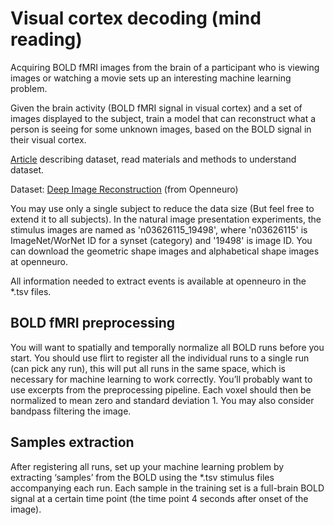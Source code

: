 # Visual cortex decoding (mind reading)

Acquiring BOLD fMRI images from the brain of a participant who is viewing images or watching a movie sets up an interesting machine learning problem.

Given the brain activity (BOLD fMRI signal in visual cortex) and a set of images displayed to the subject, train a model that can reconstruct what a person is seeing for some unknown images, based on the BOLD signal in their visual cortex.

[Article](https://journals.plos.org/ploscompbiol/article?id=10.1371/journal.pcbi.1006633) describing dataset, read materials and methods to understand dataset.

Dataset: [Deep Image Reconstruction](https://openneuro.org/datasets/ds001506/versions/1.3.1) (from Openneuro)

You may use only a single subject to reduce the data size (But feel free to extend it to all subjects). In the natural image presentation experiments, the stimulus images are named as 'n03626115_19498', where
'n03626115' is ImageNet/WorNet ID for a synset (category) and '19498' is image ID. You can download the geometric shape images and alphabetical shape images at openneuro.

All information needed to extract events is available at openneuro in the *.tsv files.

## BOLD fMRI preprocessing

You will want to spatially and temporally normalize all BOLD runs before you start. You should use flirt to register all the individual runs to a single run (can pick any run), this will put all runs in the same space, which is necessary for machine learning to work correctly. You’ll probably want to use excerpts from the preprocessing pipeline. Each voxel should then be normalized to mean zero and standard deviation 1. You may also consider bandpass filtering the image.

## Samples extraction

After registering all runs, set up your machine learning problem by extracting ‘samples’ from the BOLD using the *.tsv stimulus files accompanying each run. Each sample in the training set is a full-brain BOLD signal at a certain time point (the time point 4 seconds after onset of the image).
